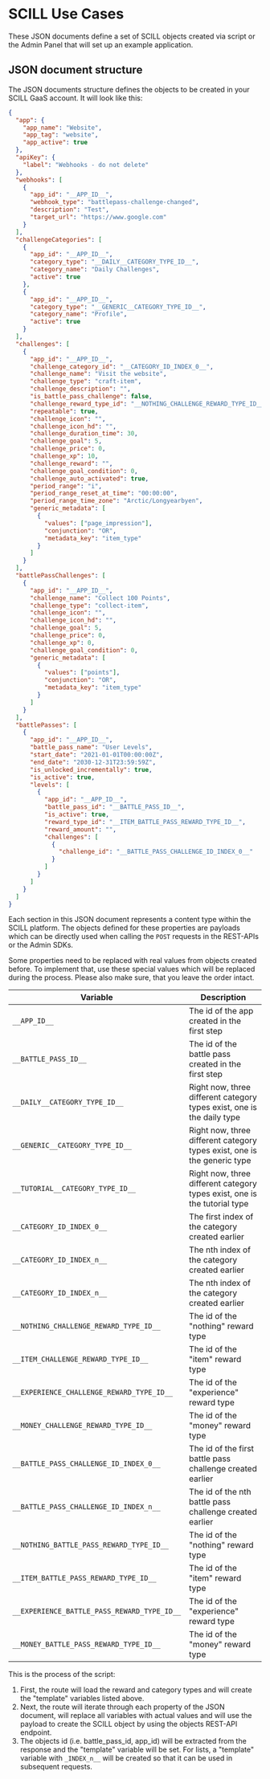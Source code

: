 # SCILL Use Cases

These JSON documents define a set of SCILL objects created via script or the Admin Panel that will set up an example application.

## JSON document structure

The JSON documents structure defines the objects to be created in your SCILL GaaS account. It will look like this:

```JSON
{
  "app": {
    "app_name": "Website",
    "app_tag": "website",
    "app_active": true
  },
  "apiKey": {
    "label": "Webhooks - do not delete"
  },
  "webhooks": [
    {
      "app_id": "__APP_ID__",
      "webhook_type": "battlepass-challenge-changed",
      "description": "Test",
      "target_url": "https://www.google.com"
    }    
  ],
  "challengeCategories": [
    {
      "app_id": "__APP_ID__",
      "category_type": "__DAILY__CATEGORY_TYPE_ID__",
      "category_name": "Daily Challenges",
      "active": true
    },
    {
      "app_id": "__APP_ID__",
      "category_type": "__GENERIC__CATEGORY_TYPE_ID__",
      "category_name": "Profile",
      "active": true
    }
  ],
  "challenges": [
    {
      "app_id": "__APP_ID__",
      "challenge_category_id": "__CATEGORY_ID_INDEX_0__",
      "challenge_name": "Visit the website",
      "challenge_type": "craft-item",
      "challenge_description": "",
      "is_battle_pass_challenge": false,
      "challenge_reward_type_id": "__NOTHING_CHALLENGE_REWARD_TYPE_ID__",
      "repeatable": true,
      "challenge_icon": "",
      "challenge_icon_hd": "",
      "challenge_duration_time": 30,
      "challenge_goal": 5,
      "challenge_price": 0,
      "challenge_xp": 10,
      "challenge_reward": "",
      "challenge_goal_condition": 0,
      "challenge_auto_activated": true,
      "period_range": "i",
      "period_range_reset_at_time": "00:00:00",
      "period_range_time_zone": "Arctic/Longyearbyen",
      "generic_metadata": [
        {
          "values": ["page_impression"],
          "conjunction": "OR",
          "metadata_key": "item_type"
        }
      ]
    }
  ],
  "battlePassChallenges": [
    {
      "app_id": "__APP_ID__",
      "challenge_name": "Collect 100 Points",
      "challenge_type": "collect-item",
      "challenge_icon": "",
      "challenge_icon_hd": "",
      "challenge_goal": 5,
      "challenge_price": 0,
      "challenge_xp": 0,
      "challenge_goal_condition": 0,
      "generic_metadata": [
        {
          "values": ["points"],
          "conjunction": "OR",
          "metadata_key": "item_type"
        }
      ]
    }
  ],
  "battlePasses": [
    {
      "app_id": "__APP_ID__",
      "battle_pass_name": "User Levels",
      "start_date": "2021-01-01T00:00:00Z",
      "end_date": "2030-12-31T23:59:59Z",
      "is_unlocked_incrementally": true,
      "is_active": true,
      "levels": [
        {
          "app_id": "__APP_ID__",
          "battle_pass_id": "__BATTLE_PASS_ID__",
          "is_active": true,
          "reward_type_id": "__ITEM_BATTLE_PASS_REWARD_TYPE_ID__",
          "reward_amount": "",
          "challenges": [
            {
              "challenge_id": "__BATTLE_PASS_CHALLENGE_ID_INDEX_0__"
            }
          ]
        }
      ]
    }
  ]
}
```

Each section in this JSON document represents a content type within the SCILL platform. The objects defined for these properties are payloads which can be directly used when calling the `POST` requests in the REST-APIs or the Admin SDKs.

Some properties need to be replaced with real values from objects created before. To implement that, use these special values which will be replaced during the process. Please also make sure, that you leave the order intact.

|Variable|Description|
|--------|-----------|
|`__APP_ID__`| The id of the app created in the first step|
|`__BATTLE_PASS_ID__`| The id of the battle pass created in the first step|
|`__DAILY__CATEGORY_TYPE_ID__`| Right now, three different category types exist, one is the daily type|
|`__GENERIC__CATEGORY_TYPE_ID__`| Right now, three different category types exist, one is the generic type|
|`__TUTORIAL__CATEGORY_TYPE_ID__`| Right now, three different category types exist, one is the tutorial type|
|`__CATEGORY_ID_INDEX_0__`| The first index of the category created earlier|
|`__CATEGORY_ID_INDEX_n__`| The nth index of the category created earlier|
|`__CATEGORY_ID_INDEX_n__`| The nth index of the category created earlier|
|`__NOTHING_CHALLENGE_REWARD_TYPE_ID__`| The id of the "nothing" reward type|
|`__ITEM_CHALLENGE_REWARD_TYPE_ID__`| The id of the "item" reward type|
|`__EXPERIENCE_CHALLENGE_REWARD_TYPE_ID__`| The id of the "experience" reward type|
|`__MONEY_CHALLENGE_REWARD_TYPE_ID__`| The id of the "money" reward type|
|`__BATTLE_PASS_CHALLENGE_ID_INDEX_0__`| The id of the first battle pass challenge created earlier|
|`__BATTLE_PASS_CHALLENGE_ID_INDEX_n__`| The id of the nth battle pass challenge created earlier|
|`__NOTHING_BATTLE_PASS_REWARD_TYPE_ID__`| The id of the "nothing" reward type|
|`__ITEM_BATTLE_PASS_REWARD_TYPE_ID__`| The id of the "item" reward type|
|`__EXPERIENCE_BATTLE_PASS_REWARD_TYPE_ID__`| The id of the "experience" reward type|
|`__MONEY_BATTLE_PASS_REWARD_TYPE_ID__`| The id of the "money" reward type|

This is the process of the script:

1. First, the route will load the reward and category types and will create the "template" variables listed above.
2. Next, the route will iterate through each property of the JSON document, will replace all variables with actual values and will use the payload to create the SCILL object by using the objects REST-API endpoint.
3. The objects id (i.e. battle_pass_id, app_id) will be extracted from the response and the "template" variable will be set. For lists, a "template" variable with `_INDEX_n__` will be created so that it can be used in subsequent requests.
